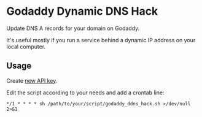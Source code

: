# Godaddy Dynamic DNS Hack

Update DNS A records for your domain on Godaddy. 

It's useful mostly if you run a service behind a dynamic IP address on your local computer.

## Usage

Create [new API key](https://developer.godaddy.com/keys).

Edit the script according to your needs and add a crontab line:

`*/1 * * * * sh /path/to/your/script/godaddy_ddns_hack.sh >/dev/null 2>&1`
